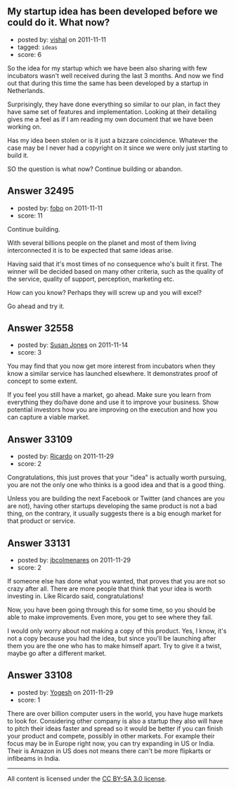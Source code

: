## My startup idea has been developed before we could do it. What now?

- posted by: [vishal](https://stackexchange.com/users/-1/11600-vishal) on 2011-11-11
- tagged: `ideas`
- score: 6

So the idea for my startup which we have been also sharing with few incubators wasn't well received during the last 3 months. And now we find out that during this time the same has been developed by a startup in Netherlands.

Surprisingly, they have done everything so similar to our plan, in fact they have same set of features and implementation. Looking at their detailing gives me a feel as if I am reading my own document that we have been working on.

Has my idea been stolen or is it just a bizzare coincidence. Whatever the case may be I never had a copyright on it since we were only just starting to build it.

SO the question is what now? Continue building or abandon. 


## Answer 32495

- posted by: [fobo](https://stackexchange.com/users/-1/14341-fobo) on 2011-11-11
- score: 11

Continue building.

With several billions people on the planet and most of them living interconnected it is to be expected that same ideas arise.

Having said that it's most times of no consequence who's built it first. The winner will be decided based on many other criteria, such as the quality of the service, quality of support, perception, marketing etc.

How can you know? Perhaps they will screw up and you will excel?

Go ahead and try it.


## Answer 32558

- posted by: [Susan Jones](https://stackexchange.com/users/-1/2737-susan-jones) on 2011-11-14
- score: 3

You may find that you now get more interest from incubators when they know a similar service has launched elsewhere. It demonstrates proof of concept to some extent.

If you feel you still have a market, go ahead. Make sure you learn from everything they do/have done and use it to improve your business. Show potential investors how you are improving on the execution and how you can capture a viable market.


## Answer 33109

- posted by: [Ricardo](https://stackexchange.com/users/-1/42-ricardo) on 2011-11-29
- score: 2

Congratulations, this just proves that your "idea" is actually worth pursuing, you are not the only one who thinks is a good idea and that is a good thing. 

Unless you are building the next Facebook or Twitter (and chances are you are not), having other startups developing the same product is not a bad thing, on the contrary, it usually suggests there is a big enough market for that product or service. 


## Answer 33131

- posted by: [jbcolmenares](https://stackexchange.com/users/-1/14024-jbcolmenares) on 2011-11-29
- score: 2

If someone else has done what you wanted, that proves that you are not so crazy after all. There are more people that think that your idea is worth investing in. Like Ricardo said, congratulations!

Now, you have been going through this for some time, so you should be able to make improvements. Even more, you get to see where they fail.

I would only worry about not making a copy of this product. Yes, I know, it's not a copy because you had the idea, but since you'll be launching after them you are the one who has to make himself apart. Try to give it a twist, maybe go after a different market.




## Answer 33108

- posted by: [Yogesh](https://stackexchange.com/users/-1/14730-yogesh) on 2011-11-29
- score: 1

There are over billion computer users in the world, you have huge markets to look for. Considering other company is also a startup they also will have to pitch their ideas faster and spread so it would be better if you can finish your product and compete, possibly in other markets. For example their focus may be in Europe right now, you can try expanding in US or India. Their is Amazon in US does not means there can't be more flipkarts or infibeams in India. 



---

All content is licensed under the [CC BY-SA 3.0 license](https://creativecommons.org/licenses/by-sa/3.0/).
